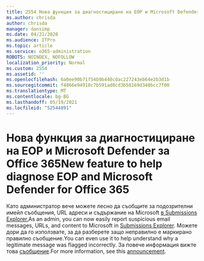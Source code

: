 ```yaml
---
title: 2554 Нова функция за диагностициране на EOP и Microsoft Defender за Office 365
ms.author: chrisda
author: chrisda
manager: dansimp
ms.date: 04/21/2020
ms.audience: ITPro
ms.topic: article
ms.service: o365-administration
ROBOTS: NOINDEX, NOFOLLOW
localization_priority: Normal
ms.custom: 2554
ms.assetid: ''
ms.openlocfilehash: 6a0ee90b71f54b9b440cdac227243eb64e2b3d1b
ms.sourcegitcommit: f4866e94918c7b591ad0cd3b58169d340bcc7f00
ms.translationtype: MT
ms.contentlocale: bg-BG
ms.lasthandoff: 05/19/2021
ms.locfileid: "52544891"
---
```

# <a name="new-feature-to-help-diagnose-eop-and-microsoft-defender-for-office-365"></a><span data-ttu-id="0d834-102">Нова функция за диагностициране на EOP и Microsoft Defender за Office 365</span><span class="sxs-lookup"><span data-stu-id="0d834-102">New feature to help diagnose EOP and Microsoft Defender for Office 365</span></span>

<span data-ttu-id="0d834-103">Като администратор вече можете лесно да съобщите за подозрителни имейл съобщения, URL адреси и съдържание на Microsoft [в Submissions Explorer.](https://protection.office.com/reportsubmission)</span><span class="sxs-lookup"><span data-stu-id="0d834-103">As an admin, you can now easily report suspicious email messages, URLs, and content to Microsoft in [Submissions Explorer](https://protection.office.com/reportsubmission).</span></span> <span data-ttu-id="0d834-104">Можете дори да го използвате, за да разберете защо неправилно е маркирано правилно съобщение.</span><span class="sxs-lookup"><span data-stu-id="0d834-104">You can even use it to help understand why a legitimate message was flagged incorrectly.</span></span> <span data-ttu-id="0d834-105">За повече информация вижте това [съобщение](https://techcommunity.microsoft.com/t5/Security-Privacy-and-Compliance/Empower-security-teams-to-easily-report-suspicious-emails-amp/ba-p/752622).</span><span class="sxs-lookup"><span data-stu-id="0d834-105">For more information, see this [announcement](https://techcommunity.microsoft.com/t5/Security-Privacy-and-Compliance/Empower-security-teams-to-easily-report-suspicious-emails-amp/ba-p/752622).</span></span>
